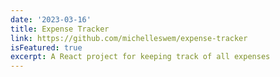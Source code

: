 ```yaml
---
date: '2023-03-16'
title: Expense Tracker
link: https://github.com/michelleswem/expense-tracker
isFeatured: true
excerpt: A React project for keeping track of all expenses
---
```

